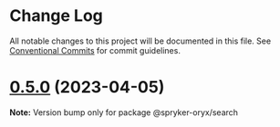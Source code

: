 # Change Log

All notable changes to this project will be documented in this file.
See [Conventional Commits](https://conventionalcommits.org) for commit guidelines.

# [0.5.0](https://github.com/spryker/oryx/compare/lib@0.5.0...lib@0.5.0) (2023-04-05)

**Note:** Version bump only for package @spryker-oryx/search
